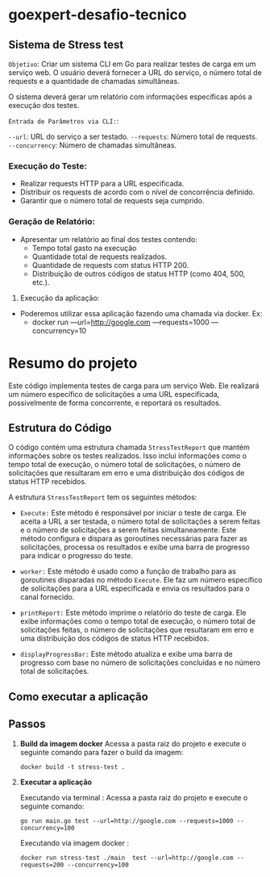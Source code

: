 # goexpert-desafio-tecnico

## Sistema de Stress test

`Objetivo`: Criar um sistema CLI em Go para realizar testes de carga em um serviço web. O usuário deverá fornecer a URL do serviço, o número total de requests e a quantidade de chamadas simultâneas.

O sistema deverá gerar um relatório com informações específicas após a execução dos testes.

`Entrada de Parâmetros via CLI:`: 

`--url`: URL do serviço a ser testado.
`--requests`: Número total de requests.
`--concurrency`: Número de chamadas simultâneas.

### Execução do Teste:

* Realizar requests HTTP para a URL especificada.
* Distribuir os requests de acordo com o nível de concorrência definido.
* Garantir que o número total de requests seja cumprido.

### Geração de Relatório:

* Apresentar um relatório ao final dos testes contendo:
  * Tempo total gasto na execução
  * Quantidade total de requests realizados.
  * Quantidade de requests com status HTTP 200.
  * Distribuição de outros códigos de status HTTP (como 404, 500, etc.).


1. Execução da aplicação:
* Poderemos utilizar essa aplicação fazendo uma chamada via docker. Ex:
  * docker run <sua imagem docker> —url=http://google.com —requests=1000 —concurrency=10

# Resumo do projeto

Este código implementa testes de carga para um serviço Web. Ele realizará um número específico de solicitações a uma URL especificada, possivelmente de forma concorrente, e reportará os resultados.

## Estrutura do Código

O código contém uma estrutura chamada `StressTestReport` que mantém informações sobre os testes realizados. Isso inclui informações como o tempo total de execução, o número total de solicitações, o número de solicitações que resultaram em erro e uma distribuição dos códigos de status HTTP recebidos.

A estrutura `StressTestReport` tem os seguintes métodos:

- `Execute:` Este método é responsável por iniciar o teste de carga. Ele aceita a URL a ser testada, o número total de solicitações a serem feitas e o número de solicitações a serem feitas simultaneamente. Este método configura e dispara as goroutines necessárias para fazer as solicitações, processa os resultados e exibe uma barra de progresso para indicar o progresso do teste.

- `worker:` Este método é usado como a função de trabalho para as goroutines disparadas no método `Execute`. Ele faz um número específico de solicitações para a URL especificada e envia os resultados para o canal fornecido.

- `printReport:` Este método imprime o relatório do teste de carga. Ele exibe informações como o tempo total de execução, o número total de solicitações feitas, o número de solicitações que resultaram em erro e uma distribuição dos códigos de status HTTP recebidos.

- `displayProgressBar:` Este método atualiza e exibe uma barra de progresso com base no número de solicitações concluídas e no número total de solicitações.


## Como executar a aplicação

## Passos

1. **Build da imagem docker**
   Acessa a pasta raiz do projeto e execute o seguinte comando para fazer o build da imagem:

    ```shell
    docker build -t stress-test .
    ```

2. **Executar a aplicação**

   Executando via terminal :
   Acessa a pasta raiz do projeto e execute o seguinte comando:

    ```shell
    go run main.go test --url=http://google.com --requests=1000 --concurrency=100
    ```

   Executando via imagem docker :

    ```shell
    docker run stress-test ./main  test --url=http://google.com --requests=200 --concurrency=100
    ```


 